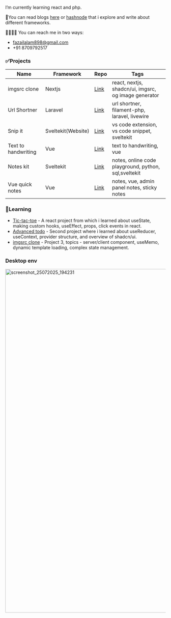 
I’m currently learning react and php.

📃You can read blogs [here](https://dev.to/mfazail) or [hashnode](https://blog.mfazail.com) that i explore and write about different frameworks.

🫱🏻‍🫲🏻 You can reach me in two ways:
- fazailalam898@gmail.com
- +91 8709792517


### ✅Projects

| Name | Framework | Repo | Tags |
|-|-|-|-|
| imgsrc clone | Nextjs | [Link](https://github.com/mfazail/imgsrc-clone) | react, nextjs, shadcn/ui, imgsrc, og image generator |
| Url Shortner | Laravel | [Link](https://github.com/mfazail/url-shortner) | url shortner, filament-php, laravel, livewire |
| Snip it | Sveltekit(Website) | [Link](https://github.com/mfazail/snip-it) | vs code extension, vs code snippet, sveltekit |
| Text to handwriting | Vue | [Link](https://github.com/mfazail/text-to-handwriting) | text to handwriting, vue |
| Notes kit | Sveltekit | [Link](https://github.com/mfazail/notes-kit) | notes, online code playground, python, sql,sveltekit |
| Vue quick notes | Vue | [Link](https://github.com/mfazail/vue-quick-notes) | notes, vue, admin panel notes, sticky notes |

### 📃Learning

- [Tic-tac-toe](https://github.com/mfazail/tic-tac-toe) - A react project from which i learned about useState, making custom hooks, useEffect, props, click events in react.
- [Advanced todo](https://github.com/mfazail/advanced-todo) - Second project where i learned about useReducer, useContext, provider structure, and overview of shadcn/ui.
- [imgsrc clone](https://github.com/mfazail/imgsrc-clone) - Project 3, topics - server/client component, useMemo, dynamic template loading, complex state management.

### Desktop env
<img width="1920" height="1080" alt="screenshot_25072025_194231" src="https://github.com/user-attachments/assets/a5699598-b4ac-41b0-a41d-8b12e1a50e51" />

